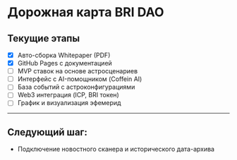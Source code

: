 # Дорожная карта BRI DAO

## Текущие этапы

- [x] Авто-сборка Whitepaper (PDF)
- [x] GitHub Pages с документацией
- [ ] MVP ставок на основе астросценариев
- [ ] Интерфейс с AI-помощником (Coffein AI)
- [ ] База событий с астроконфигурациями
- [ ] Web3 интеграция (ICP, BRI токен)
- [ ] График и визуализация эфемерид

---

## Следующий шаг:
- Подключение новостного сканера и исторического дата-архива
